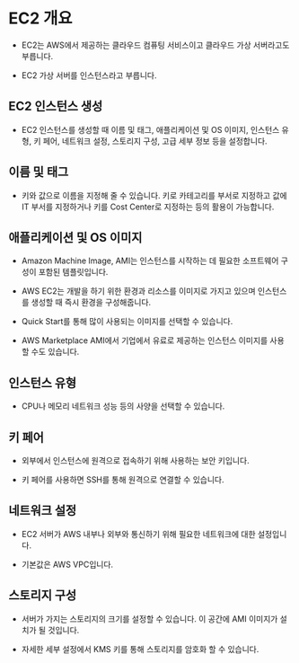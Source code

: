 # EC2 개요

- EC2는 AWS에서 제공하는 클라우드 컴퓨팅 서비스이고 클라우드 가상 서버라고도 부릅니다.

- EC2 가상 서버를 인스턴스라고 부릅니다.

## EC2 인스턴스 생성

- EC2 인스턴스를 생성할 때 이름 및 태그, 애플리케이션 및 OS 이미지, 인스턴스 유형, 키 페어, 네트워크 설정, 스토리지 구성, 고급 세부 정보 등을 설정합니다.

## 이름 및 태그

- 키와 값으로 이름을 지정해 줄 수 있습니다. 키로 카테고리를 부서로 지정하고 값에 IT 부서를 지정하거나 키를 Cost Center로 지정하는 등의 활용이 가능합니다.

## 애플리케이션 및 OS 이미지

- Amazon Machine Image, AMI는 인스턴스를 시작하는 데 필요한 소프트웨어 구성이 포함된 템플릿입니다.

- AWS EC2는 개발을 하기 위한 환경과 리소스를 이미지로 가지고 있으며 인스턴스를 생성할 때 즉시 환경을 구성해줍니다.

- Quick Start를 통해 많이 사용되는 이미지를 선택할 수 있습니다.

- AWS Marketplace AMI에서 기업에서 유료로 제공하는 인스턴스 이미지를 사용할 수도 있습니다.

## 인스턴스 유형

- CPU나 메모리 네트워크 성능 등의 사양을 선택할 수 있습니다.

## 키 페어

- 외부에서 인스턴스에 원격으로 접속하기 위해 사용하는 보안 키입니다.

- 키 페어를 사용하면 SSH를 통해 원격으로 연결할 수 있습니다.

## 네트워크 설정

- EC2 서버가 AWS 내부나 외부와 통신하기 위해 필요한 네트워크에 대한 설정입니다.

- 기본값은 AWS VPC입니다.

## 스토리지 구성

- 서버가 가지는 스토리지의 크기를 설정할 수 있습니다. 이 공간에 AMI 이미지가 설치가 될 것입니다.

- 자세한 세부 설정에서 KMS 키를 통해 스토리지를 암호화 할 수 있습니다.

